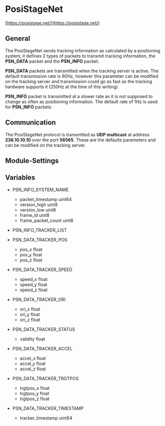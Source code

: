 # PosiStageNet

[https://posistage.net/](https://posistage.net/)

## General
The PosiStageNet sends tracking information as calculated by a positioning system; it defines 2
types of packets to transmit tracking information, the **PSN_DATA** packet and the **PSN_INFO**
packet. 

**PSN_DATA** packets are transmitted when the tracking server is active. The default
transmission rate is 60Hz, however this parameter can be modified on the tracking server and
transmission could go as fast as the tracking hardware supports it (250Hz at the time of this
writing). 

**PSN_INFO** packet is transmitted at a slower rate as it is not supposed to change
as often as positioning information. The default rate of 1Hz is used for **PSN_INFO** packets.

## Communication

The PosiStageNet protocol is transmitted as **UDP multicast** at address **236.10.10.10** over the
port **56565**. These are the defaults parameters and can be modified on the tracking server. 

## Module-Settings

## Variables

- PSN_INFO_SYSTEM_NAME
  - packet_timestamp uint64
  - version_high uint8
  - version_low uint8
  - frame_id uint8
  - frame_packet_count uint8

- PSN_INFO_TRACKER_LIST

- PSN_DATA_TRACKER_POS
  - pos_x float
  - pos_y float
  - pos_z float

- PSN_DATA_TRACKER_SPEED
  - speed_x float
  - speed_y float
  - speed_z float

- PSN_DATA_TRACKER_ORI
  - ori_x float
  - ori_y float
  - ori_z float

- PSN_DATA_TRACKER_STATUS
  - validity float

- PSN_DATA_TRACKER_ACCEL
  - accel_x float
  - accel_y float
  - accel_z float

- PSN_DATA_TRACKER_TRGTPOS
  - trgtpos_x float
  - trgtpos_y float
  - trgtpos_z float

- PSN_DATA_TRACKER_TIMESTAMP
  - tracker_timestamp uint64